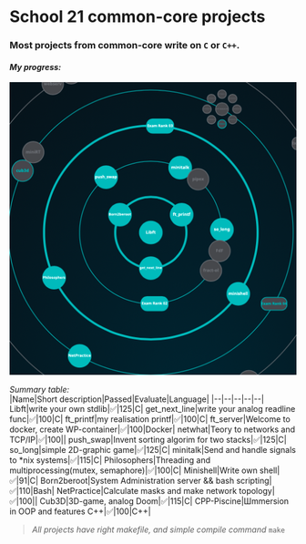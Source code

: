 # School 21 common-core projects

### Most projects from common-core write on `C` or `C++`.  

#### *My progress:*
![MyCommonCore](img/logo.png)

*Summary table:*  
|Name|Short description|Passed|Evaluate|Language|
|--|--|--|--|--|
Libft|write your own stdlib|:white_check_mark:|125|C|
get_next_line|write your analog readline func|:white_check_mark:|100|C|
ft_printf|my realisation printf|:white_check_mark:|100|C|
ft_server|Welcome to docker, create WP-container|:white_check_mark:|100|Docker|
netwhat|Teory to networks and TCP/IP|:white_check_mark:|100||
push_swap|Invent sorting algorim for two stacks|:white_check_mark:|125|C|
so_long|simple 2D-graphic game|:white_check_mark:|125|C|
minitalk|Send and handle signals to *nix systems|:white_check_mark:|115|C|
Philosophers|Threading and multiprocessing(mutex, semaphore)|:white_check_mark:|100|C|
Minishell|Write own shell|:white_check_mark:|91|C|
Born2beroot|System Administration server && bash scripting|:white_check_mark:|110|Bash|
NetPractice|Calculate masks and make network topology|:white_check_mark:|100||
Cub3D|3D-game, analog Doom|:white_check_mark:|115|C|
CPP-Piscine|Шmmersion in OOP and features С++|:white_check_mark:|100|C++|

> *All projects have right makefile, and simple compile command* `make`

